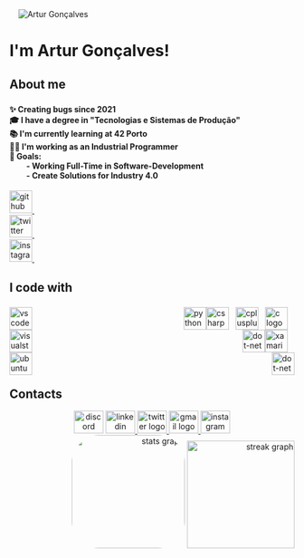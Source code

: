 

<img width="12" />
<img src="https://mir-s3-cdn-cf.behance.net/project_modules/max_1200/9bc27292880429.5e569ff84e4d0.gif" alt="Artur Gonçalves">

<img width="12" />
<h1>I'm Artur Gonçalves!</h1>

<h2 align="left">About me</h2>

###


  <div style="flex-grow: 1;">
    <h4 align="left">
      ✨ Creating bugs since 2021<br>
      🎓 I have a degree in "Tecnologias e Sistemas de Produção"<br>
      📚 I'm currently learning at 42 Porto<br>
      🧑‍💻 I'm working as an Industrial Programmer<br>
      🎯 Goals:<br>
      &nbsp;&nbsp;&nbsp;&nbsp;&nbsp;&nbsp;&nbsp;&nbsp;&nbsp;- Working Full-Time in Software-Development <br>
      &nbsp;&nbsp;&nbsp;&nbsp;&nbsp;&nbsp;&nbsp;&nbsp;&nbsp;- Create Solutions for Industry 4.0 <br>
    </h4>
  </div>


<div>
      <a href="https://github.com/Arturg04" target="_blank">
        <img src="https://img.shields.io/badge/GitHub-181717?logo=github&logoColor=white&style=for-the-badge" height="40" alt="github logo" />
        <img width="12" />
      </a>
    </div>
    <div>
      <a href="https://twitter.com/arturg04" target="_blank">
        <img src="https://img.shields.io/badge/Twitter-1DA1F2?logo=twitter&logoColor=black&style=for-the-badge" height="40" alt="twitter logo" />
        <img width="12" />
      </a>
    </div>
    <div>
      <a href="https://www.instagram.com/arturg04/" target="_blank">
        <img src="https://img.shields.io/badge/Instagram-E4405F?logo=instagram&logoColor=white&style=for-the-badge" height="40" alt="instagram logo" />
        <img width="12" />
      </a>
    </div>




###

<h2 align="left">I code with</h2>

###
<div style="clear: both;">
    <img src="https://img.shields.io/badge/Visual Studio Code-007ACC?logo=visualstudiocode&logoColor=white&style=for-the-badge" height="40" alt="vscode logo" style="float: left; margin-right: 12px;" />
	<image width="100"/>
	<img src="https://cdn.jsdelivr.net/gh/devicons/devicon/icons/c/c-original.svg" height="40" alt="c logo" style="float: right; margin-right: 12px;" />
    <img src="https://cdn.jsdelivr.net/gh/devicons/devicon/icons/cplusplus/cplusplus-original.svg" height="40" alt="cplusplus logo" style="float: right; margin-right: 12px;" />
    <img src="https://cdn.jsdelivr.net/gh/devicons/devicon/icons/csharp/csharp-original.svg" height="40" alt="csharp logo" style="float: right; margin-right: 12px;" />
    <img src="https://cdn.jsdelivr.net/gh/devicons/devicon/icons/python/python-original.svg" height="40" alt="python logo" style="float: right;" />
</div>

<div style="clear: both;">
    <img src="https://img.shields.io/badge/Visual Studio-5C2D91?logo=visualstudio&logoColor=white&style=for-the-badge" height="40" alt="visualstudio logo" style="float: left; margin-right: 12px;" />
	<image width="150"/>
	<img src="https://cdn.jsdelivr.net/gh/devicons/devicon/icons/xamarin/xamarin-original.svg" height="40" alt="xamarin logo" style="float: right; margin-right: 12px;" />
    <img src="https://skillicons.dev/icons?i=dotnet" height="40" alt="dot-net logo" style="float: right;" />
</div>

<div style="clear: both;">
    <img src="https://img.shields.io/badge/Ubuntu-E95420?logo=ubuntu&logoColor=white&style=for-the-badge" height="40" alt="ubuntu logo" style="float: left; margin-right: 12px;" />
	<image width="200"/>
	<img src="https://cdn.simpleicons.org/gnubash/4EAA25" height="40" alt="dot-net logo" style="float: right;" />
</div>

&nbsp;
&nbsp;


<h2 align="left">Contacts</h2>

<div align="center">
  <img src="https://raw.githubusercontent.com/maurodesouza/profile-readme-generator/master/src/assets/icons/social/discord/default.svg" width="52" height="40" alt="discord logo"  />
<a href="https://www.linkedin.com/in/arturg04/" target="_blank">
  <img src="https://raw.githubusercontent.com/maurodesouza/profile-readme-generator/master/src/assets/icons/social/linkedin/default.svg" width="52" height="40" alt="linkedin logo"  />
  </a>
<a href="https://twitter.com/arturg04" target="_blank">
  <img src="https://raw.githubusercontent.com/maurodesouza/profile-readme-generator/master/src/assets/icons/social/twitter/default.svg" width="52" height="40" alt="twitter logo"  />
</a>
<a href="mailto:your.email@example.com">
  <img src="https://raw.githubusercontent.com/maurodesouza/profile-readme-generator/master/src/assets/icons/social/gmail/default.svg" width="52" height="40" alt="gmail logo"  />
</a>
<a href="https://www.instagram.com/arturg04/" target="_blank">
  <img src="https://raw.githubusercontent.com/maurodesouza/profile-readme-generator/master/src/assets/icons/social/instagram/default.svg" width="52" height="40" alt="instagram logo"  />
</a>
</div>

<div align="right">
<img src="https://github-readme-stats.vercel.app/api?username=Arturg04&hide_title=false&hide_rank=false&show_icons=true&include_all_commits=false&count_private=true&disable_animations=false&theme=vue-dark&locale=en&hide_border=true&order=1&custom_title=Github%20Stats:" height="200" alt="stats graph" style="border-radius: 48px;" />

<img src="https://streak-stats.demolab.com?user=Arturg04&locale=en&mode=daily&theme=vue-dark&hide_border=true&border_radius=50&order=3" height="190" alt="streak graph" />
</div>
